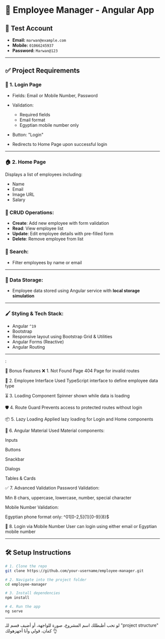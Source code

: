 # 🧾 Employee Manager - Angular App

## 🧪 Test Account

* **Email:** `marwan@example.com`
* **Mobile:** `01066245937`
* **Password:** `Marwan@123`

---

## ✅ Project Requirements

### 🔐 1. Login Page

* Fields: Email or Mobile Number, Password
* Validation:

  * Required fields
  * Email format
  * Egyptian mobile number only
* Button: "Login"
* Redirects to Home Page upon successful login

---

### 🏠 2. Home Page

Displays a list of employees including:

* Name
* Email
* Image URL
* Salary

### 🔁 CRUD Operations:

* **Create**: Add new employee with form validation
* **Read**: View employee list
* **Update**: Edit employee details with pre-filled form
* **Delete**: Remove employee from list

### 🔎 Search:

* Filter employees by name or email

---

### 💾 Data Storage:

* Employee data stored using Angular service with **local storage simulation**

---

### 🖌️ Styling & Tech Stack:

* Angular `^19`
* Bootstrap
* Responsive layout using Bootstrap Grid & Utilities
* Angular Forms (Reactive)
* Angular Routing

---

:

🎁 Bonus Features
❌ 1. Not Found Page
404 Page for invalid routes

📄 2. Employee Interface
Used TypeScript interface to define employee data type

⏳ 3. Loading Component
Spinner shown while data is loading

🛡️ 4. Route Guard
Prevents access to protected routes without login

📦 5. Lazy Loading
Applied lazy loading for Login and Home components

🧱 6. Angular Material
Used Material components:

Inputs

Buttons

Snackbar

Dialogs

Tables & Cards

✅ 7. Advanced Validation
Password Validation:

Min 8 chars, uppercase, lowercase, number, special character

Mobile Number Validation:

Egyptian phone format only: ^01[0-2,5]{1}[0-9]{8}$

📱 8. Login via Mobile Number
User can login using either email or Egyptian mobile number


---

## 🛠️ Setup Instructions

```bash
# 1. Clone the repo
git clone https://github.com/your-username/employee-manager.git

# 2. Navigate into the project folder
cd employee-manager

# 3. Install dependencies
npm install

# 4. Run the app
ng serve
```

---

لو تحب أظبطلك اسم المشروع، صورة للواجهة، أو أضيف قسم للـ "project structure" كمان، قولي وأنا أجهزهولك 👌
